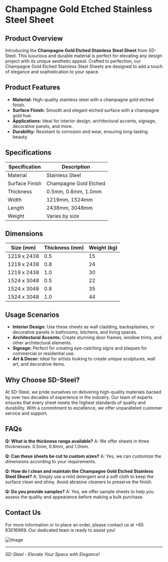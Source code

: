# Champagne Gold Etched Stainless Steel Sheet

## Product Overview
Introducing the **Champagne Gold Etched Stainless Steel Sheet** from SD-Steel. This luxurious and durable material is perfect for elevating any design project with its unique aesthetic appeal. Crafted to perfection, our Champagne Gold Etched Stainless Steel Sheets are designed to add a touch of elegance and sophistication to your space.

## Product Features
- **Material:** High-quality stainless steel with a champagne gold etched finish.
- **Surface Finish:** Smooth and elegant etched surface with a champagne gold hue.
- **Applications:** Ideal for interior design, architectural accents, signage, decorative panels, and more.
- **Durability:** Resistant to corrosion and wear, ensuring long-lasting beauty.

## Specifications
| Specification | Description |
|---------------|-------------|
| Material      | Stainless Steel |
| Surface Finish | Champagne Gold Etched |
| Thickness     | 0.5mm, 0.8mm, 1.0mm |
| Width         | 1219mm, 1524mm |
| Length        | 2438mm, 3048mm |
| Weight        | Varies by size |

## Dimensions
| Size (mm)   | Thickness (mm) | Weight (kg) |
|-------------|----------------|-------------|
| 1219 x 2438 | 0.5            | 15          |
| 1219 x 2438 | 0.8            | 24          |
| 1219 x 2438 | 1.0            | 30          |
| 1524 x 3048 | 0.5            | 22          |
| 1524 x 3048 | 0.8            | 35          |
| 1524 x 3048 | 1.0            | 44          |

## Usage Scenarios
- **Interior Design:** Use these sheets as wall cladding, backsplashes, or decorative panels in bathrooms, kitchens, and living spaces.
- **Architectural Accents:** Create stunning door frames, window trims, and other architectural elements.
- **Signage:** Perfect for creating eye-catching signs and plaques for commercial or residential use.
- **Art & Decor:** Ideal for artists looking to create unique sculptures, wall art, and decorative items.

## Why Choose SD-Steel?
At SD-Steel, we pride ourselves on delivering high-quality materials backed by over two decades of experience in the industry. Our team of experts ensures that every sheet meets the highest standards of quality and durability. With a commitment to excellence, we offer unparalleled customer service and support.

## FAQs
**Q: What is the thickness range available?**
A: We offer sheets in three thicknesses: 0.5mm, 0.8mm, and 1.0mm.

**Q: Can these sheets be cut to custom sizes?**
A: Yes, we can customize the dimensions according to your requirements.

**Q: How do I clean and maintain the Champagne Gold Etched Stainless Steel Sheet?**
A: Simply use a mild detergent and a soft cloth to keep the surface clean and shiny. Avoid abrasive cleaners to preserve the finish.

**Q: Do you provide samples?**
A: Yes, we offer sample sheets to help you assess the quality and appearance before making a bulk purchase.

## Contact Us
For more information or to place an order, please contact us at +65 83016969. Our dedicated team is ready to assist you!

![Image](https://github.com/user-attachments/assets/2567258e-e124-4816-932d-1809bd27ef0b)

---

*SD-Steel - Elevate Your Space with Elegance!*